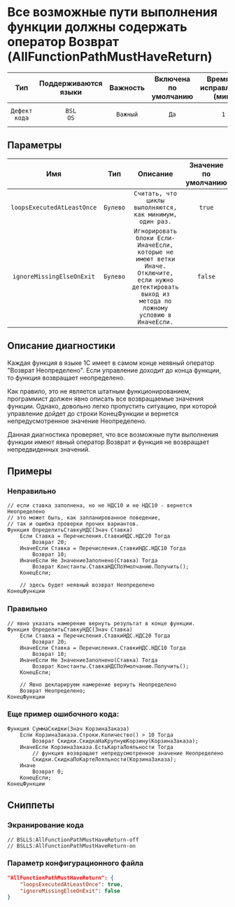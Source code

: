 # Все возможные пути выполнения функции должны содержать оператор Возврат (AllFunctionPathMustHaveReturn)

|      Тип      |    Поддерживаются<br>языки    | Важность |    Включена<br>по умолчанию    |    Время на<br>исправление (мин)    |                             Теги                             |
|:-------------:|:-----------------------------:|:--------:|:------------------------------:|:-----------------------------------:|:------------------------------------------------------------:|
| `Дефект кода` |         `BSL`<br>`OS`         | `Важный` |              `Да`              |                 `1`                 |       `unpredictable`<br>`badpractice`<br>`suspicious`       |

## Параметры


|            Имя             |   Тип    |                                                                        Описание                                                                        |    Значение<br>по умолчанию    |
|:--------------------------:|:--------:|:------------------------------------------------------------------------------------------------------------------------------------------------------:|:------------------------------:|
| `loopsExecutedAtLeastOnce` | `Булево` |                                                `Считать, что циклы выполняются, как минимум, один раз.`                                                |             `true`             |
| `ignoreMissingElseOnExit`  | `Булево` | `Игнорировать блоки Если-ИначеЕсли, которые не имеют ветки Иначе. Отключите, если нужно детектировать выход из метода по ложному условию в ИначеЕсли.` |            `false`             |
<!-- Блоки выше заполняются автоматически, не трогать -->
## Описание диагностики
Каждая функция в языке 1С имеет в самом конце неявный оператор "Возврат Неопределено". Если управление доходит до конца функции, то функция возвращает неопределено.

Как правило, это не является штатным функционированием, программист должен явно описать все возвращаемые значения функции. Однако, довольно легко пропустить ситуацию, при которой управление дойдет до строки КонецФункции и вернется непредусмотренное значение Неопределено.

Данная диагностика проверяет, что все возможные пути выполнения функции имеют явный оператор Возврат и функция не возвращает непредвиденных значений.

## Примеры

### Неправильно

```bsl
// если ставка заполнена, но не НДС10 и не НДС10 - вернется Неопределено
// это может быть, как запланированное поведение, 
// так и ошибка проверки прочих вариантов.
Функция ОпределитьСтавкуНДС(Знач Ставка)
    Если Ставка = Перечисления.СтавкиНДС.НДС20 Тогда
        Возврат 20;
    ИначеЕсли Ставка = Перечисления.СтавкиНДС.НДС10 Тогда
        Возврат 10;
    ИначеЕсли Не ЗначениеЗаполнено(Ставка) Тогда
        Возврат Константы.СтавкаНДСПоУмолчанию.Получить();
    КонецЕсли;
    
    // здесь будет неявный возврат Неопределено
КонецФункции
```

### Правильно

```
// явно указать намерение вернуть результат в конце функции.
Функция ОпределитьСтавкуНДС(Знач Ставка)
    Если Ставка = Перечисления.СтавкиНДС.НДС20 Тогда
        Возврат 20;
    ИначеЕсли Ставка = Перечисления.СтавкиНДС.НДС10 Тогда
        Возврат 10;
    ИначеЕсли Не ЗначениеЗаполнено(Ставка) Тогда
        Возврат Константы.СтавкаНДСПоУмолчанию.Получить();
    КонецЕсли;
    
    // Явно декларируем намерение вернуть Неопределено
    Возврат Неопределено;
КонецФункции
```

### Еще пример ошибочного кода:

```bsl
Функция СуммаСкидки(Знач КорзинаЗаказа)
    Если КорзинаЗаказа.Строки.Количество() > 10 Тогда
        Возврат Скидки.СкидкаНаКрупнуюКорзину(КорзинаЗаказа);
    ИначеЕсли КорзинаЗаказа.ЕстьКартаЛояльности Тогда
        // функция возвращает непредусмотренное значение Неопределено
        Скидки.СкидкаПоКартеЛояльности(КорзинаЗаказа);
    Иначе 
        Возврат 0;
    КонецЕсли;
КонецФункции
```

## Сниппеты

<!-- Блоки ниже заполняются автоматически, не трогать -->
### Экранирование кода

```bsl
// BSLLS:AllFunctionPathMustHaveReturn-off
// BSLLS:AllFunctionPathMustHaveReturn-on
```

### Параметр конфигурационного файла

```json
"AllFunctionPathMustHaveReturn": {
    "loopsExecutedAtLeastOnce": true,
    "ignoreMissingElseOnExit": false
}
```
